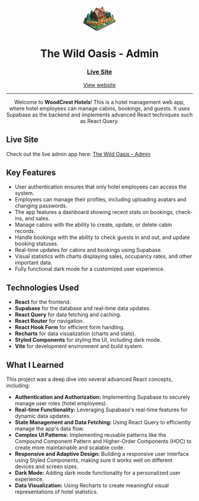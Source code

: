 <div align="center">

  <img src="./public/woodcrest5.png" alt="logo" width="90" height="auto">

  <h1>The Wild Oasis - Admin</h1>

  <h3>
    <a href="https://wood-crest.vercel.app/">
      <strong>Live Site</strong>
    </a>
  </h3>

  <div align="center">
    <a href="https://wood-crest.vercel.app/login">View website</a>
  </div>

  <hr>

</div>

<!-- Badges -->

<!-- Brief -->
<p align="center">
Welcome to <b>WoodCrest Hotels</b>! This is a hotel management web app, where hotel employees can manage cabins, bookings, and guests. It uses Supabase as the backend and implements advanced React techniques such as React Query.
</p>

## Live Site

Check out the live admin app here: [The Wild Oasis - Admin](https://wood-crest.vercel.app/)

## Key Features

- User authentication ensures that only hotel employees can access the system.
- Employees can manage their profiles, including uploading avatars and changing passwords.
- The app features a dashboard showing recent stats on bookings, check-ins, and sales.
- Manage cabins with the ability to create, update, or delete cabin records.
- Handle bookings with the ability to check guests in and out, and update booking statuses.
- Real-time updates for cabins and bookings using Supabase.
- Visual statistics with charts displaying sales, occupancy rates, and other important data.
- Fully functional dark mode for a customized user experience.

## Technologies Used

- **React** for the frontend.
- **Supabase** for the database and real-time data updates.
- **React Query** for data fetching and caching.
- **React Router** for navigation.
- **React Hook Form** for efficient form handling.
- **Recharts** for data visualization (charts and stats).
- **Styled Components** for styling the UI, including dark mode.
- **Vite** for development environment and build system.

## What I Learned

This project was a deep dive into several advanced React concepts, including:

- **Authentication and Authorization:** Implementing Supabase to securely manage user roles (hotel employees).
- **Real-time Functionality:** Leveraging Supabase's real-time features for dynamic data updates.
- **State Management and Data Fetching:** Using React Query to efficiently manage the app's data flow.
- **Complex UI Patterns:** Implementing reusable patterns like the Compound Component Pattern and Higher-Order Components (HOC) to create more maintainable and scalable code.
- **Responsive and Adaptive Design:** Building a responsive user interface using Styled Components, making sure it works well on different devices and screen sizes.
- **Dark Mode:** Adding dark mode functionality for a personalized user experience.
- **Data Visualization:** Using Recharts to create meaningful visual representations of hotel statistics.
